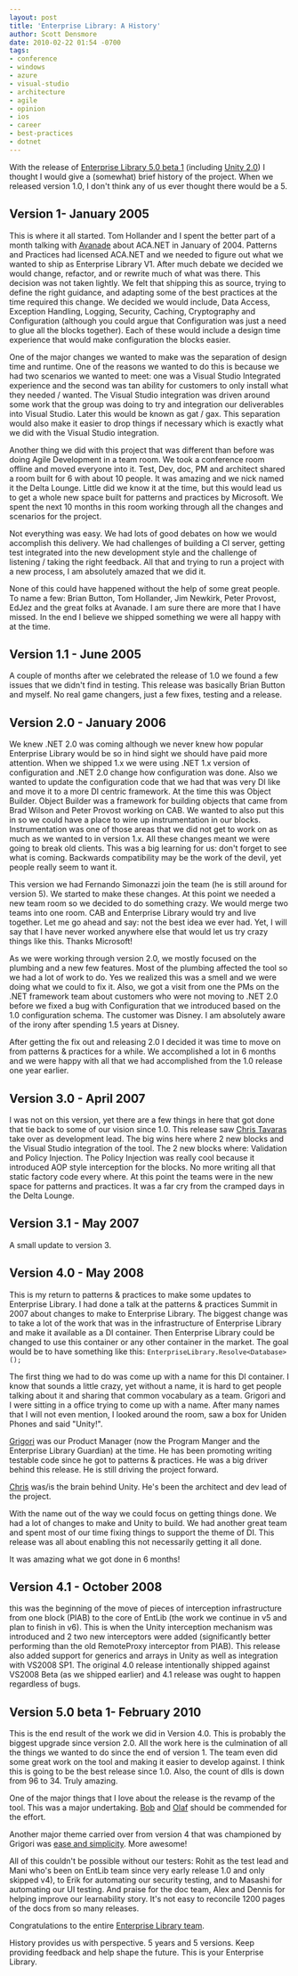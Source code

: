 ```yaml
---
layout: post
title: 'Enterprise Library: A History'
author: Scott Densmore
date: 2010-02-22 01:54 -0700
tags:
- conference
- windows
- azure
- visual-studio
- architecture
- agile
- opinion
- ios
- career
- best-practices
- dotnet
---
```


With the release of [Enterprise Library 5.0 beta 1](http://www.codeplex.com/entlib) (including [Unity 2.0](http://unity.codeplex.com/wikipage?title=Unity2Beta1ChangeLog&referringTitle=Unity2%20Beta1)) I thought I would give a (somewhat) brief history of the project. When we released version 1.0, I don't think any of us ever thought there would be a 5.

Version 1- January 2005
-----------------------

This is where it all started. Tom Hollander and I spent the better part of a month talking with [Avanade](http://www.avanade.com/) about ACA.NET in January of 2004. Patterns and Practices had licensed ACA.NET and we needed to figure out what we wanted to ship as Enterprise Library V1. After much debate we decided we would change, refactor, and or rewrite much of what was there. This decision was not taken lightly. We felt that shipping this as source, trying to define the right guidance, and adapting some of the best practices at the time required this change. We decided we would include, Data Access, Exception Handling, Logging, Security, Caching, Cryptography and Configuration (although you could argue that Configuration was just a need to glue all the blocks together). Each of these would include a design time experience that would make configuration the blocks easier.

One of the major changes we wanted to make was the separation of design time and runtime. One of the reasons we wanted to do this is because we had two scenarios we wanted to meet: one was a Visual Studio Integrated experience and the second was tan ability for customers to only install what they needed / wanted. The Visual Studio integration was driven around some work that the group was doing to try and integration our deliverables into Visual Studio. Later this would be known as gat / gax. This separation would also make it easier to drop things if necessary which is exactly what we did with the Visual Studio integration.

Another thing we did with this project that was different than before was doing Agile Development in a team room. We took a conference room offline and moved everyone into it. Test, Dev, doc, PM and architect shared a room built for 6 with about 10 people. It was amazing and we nick named it the Delta Lounge. Little did we know it at the time, but this would lead us to get a whole new space built for patterns and practices by Microsoft. We spent the next 10 months in this room working through all the changes and scenarios for the project.

Not everything was easy. We had lots of good debates on how we would accomplish this delivery. We had challenges of building a CI server, getting test integrated into the new development style and the challenge of listening / taking the right feedback. All that and trying to run a project with a new process, I am absolutely amazed that we did it.

None of this could have happened without the help of some great people. To name a few: Brian Button, Tom Hollander, Jim Newkirk, Peter Provost, EdJez and the great folks at Avanade. I am sure there are more that I have missed. In the end I believe we shipped something we were all happy with at the time.

Version 1.1 - June 2005
-----------------------

A couple of months after we celebrated the release of 1.0 we found a few issues that we didn't find in testing. This release was basically Brian Button and myself. No real game changers, just a few fixes, testing and a release.

Version 2.0 - January 2006
--------------------------

We knew .NET 2.0 was coming although we never knew how popular Enterprise Library would be so in hind sight we should have paid more attention. When we shipped 1.x we were using .NET 1.x version of configuration and .NET 2.0 change how configuration was done. Also we wanted to update the configuration code that we had that was very DI like and move it to a more DI centric framework. At the time this was Object Builder. Object Builder was a framework for building objects that came from Brad Wilson and Peter Provost working on CAB. We wanted to also put this in so we could have a place to wire up instrumentation in our blocks. Instrumentation was one of those areas that we did not get to work on as much as we wanted to in version 1.x. All these changes meant we were going to break old clients. This was a big learning for us: don't forget to see what is coming. Backwards compatibility may be the work of the devil, yet people really seem to want it.

This version we had Fernando Simonazzi join the team (he is still around for version 5). We started to make these changes. At this point we needed a new team room so we decided to do something crazy. We would merge two teams into one room. CAB and Enterprise Library would try and live together. Let me go ahead and say: not the best idea we ever had. Yet, I will say that I have never worked anywhere else that would let us try crazy things like this. Thanks Microsoft!

As we were working through version 2.0, we mostly focused on the plumbing and a new few features. Most of the plumbing affected the tool so we had a lot of work to do. Yes we realized this was a smell and we were doing what we could to fix it. Also, we got a visit from one the PMs on the .NET framework team about customers who were not moving to .NET 2.0 before we fixed a bug with Configuration that we introduced based on the 1.0 configuration schema. The customer was Disney. I am absolutely aware of the irony after spending 1.5 years at Disney.

After getting the fix out and releasing 2.0 I decided it was time to move on from patterns & practices for a while. We accomplished a lot in 6 months and we were happy with all that we had accomplished from the 1.0 release one year earlier.

Version 3.0 - April 2007
------------------------

I was not on this version, yet there are a few things in here that got done that tie back to some of our vision since 1.0. This release saw [Chris Tavaras](http://www.tavaresstudios.com/Blog/) take over as development lead. The big wins here where 2 new blocks and the Visual Studio integration of the tool. The 2 new blocks where: Validation and Policy Injection. The Policy Injection was really cool because it introduced AOP style interception for the blocks. No more writing all that static factory code every where. At this point the teams were in the new space for patterns and practices. It was a far cry from the cramped days in the Delta Lounge.

Version 3.1 - May 2007
----------------------

A small update to version 3.

Version 4.0 - May 2008
----------------------

This is my return to patterns & practices to make some updates to Enterprise Library. I had done a talk at the patterns & practices Summit in 2007 about changes to make to Enterprise Library. The biggest change was to take a lot of the work that was in the infrastructure of Enterprise Library and make it available as a DI container. Then Enterprise Library could be changed to use this container or any other container in the market. The goal would be to have something like this: `EnterpriseLibrary.Resolve<Database>();`

The first thing we had to do was come up with a name for this DI container. I know that sounds a little crazy, yet without a name, it is hard to get people talking about it and sharing that common vocabulary as a team. Grigori and I were sitting in a office trying to come up with a name. After many names that I will not even mention, I looked around the room, saw a box for Uniden Phones and said "Unity!".

[Grigori](http://blogs.msdn.com/agile/default.aspx) was our Product Manager (now the Program Manger and the Enterprise Library Guardian) at the time. He has been promoting writing testable code since he got to patterns & practices. He was a big driver behind this release. He is still driving the project forward.

[Chris](http://www.tavaresstudios.com/Blog/) was/is the brain behind Unity. He's been the architect and dev lead of the project.

With the name out of the way we could focus on getting things done. We had a lot of changes to make and Unity to build. We had another great team and spent most of our time fixing things to support the theme of DI. This release was all about enabling this not necessarily getting it all done.  

It was amazing what we got done in 6 months!

Version 4.1 - October 2008
--------------------------

this was the beginning of the move of pieces of interception infrastructure from one block (PIAB) to the core of EntLib (the work we continue in v5 and plan to finish in v6). This is when the Unity interception mechanism was introduced and 2 two new interceptors were added (significantly better performing than the old RemoteProxy interceptor from PIAB). This release also added support for generics and arrays in Unity as well as integration with VS2008 SP1. The original 4.0 release intentionally shipped against VS2008 Beta (as we shipped earlier) and 4.1 release was ought to happen regardless of bugs.

Version 5.0 beta 1- February 2010
---------------------------------

This is the end result of the work we did in Version 4.0. This is probably the biggest upgrade since version 2.0. All the work here is the culmination of all the things we wanted to do since the end of version 1. The team even did some great work on the tool and making it easier to develop against. I think this is going to be the best release since 1.0. Also, the count of dlls is down from 96 to 34. Truly amazing.

One of the major things that I love about the release is the revamp of the tool. This was a major undertaking. [Bob](http://blogs.msdn.com/bobbrum/) and [Olaf](http://bloggingabout.net/blogs/olaf/) should be commended for the effort.

Another major theme carried over from version 4 that was championed by Grigori was [ease and simplicity](http://blogs.msdn.com/agile/archive/2009/05/14/taking-user-experience-seriously.aspx). More awesome!

All of this couldn't be possible without our testers: Rohit as the test lead and Mani who's been on EntLib team since very early release 1.0 and only skipped v4), to Erik for automating our security testing, and to Masashi for automating our UI testing. And praise for the doc team, Alex and Dennis for helping improve our learnability story. It's not easy to reconcile 1200 pages of the docs from so many releases.

Congratulations to the entire [Enterprise Library team](http://entlib.codeplex.com/wikipage?title=EntLib5Team&referringTitle=EntLib5%20Beta1).

History provides us with perspective. 5 years and 5 versions. Keep providing feedback and help shape the future. This is your Enterprise Library.